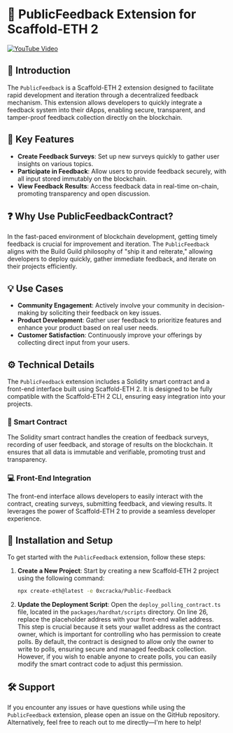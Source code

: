 # 📢 PublicFeedback Extension for Scaffold-ETH 2

[![YouTube Video](https://img.youtube.com/vi/O3uNjGznY9U/0.jpg)](https://www.youtube.com/watch?v=O3uNjGznY9U)


## 📝 Introduction

The `PublicFeedback` is a Scaffold-ETH 2 extension designed to facilitate rapid development and iteration through a decentralized feedback mechanism. This extension allows developers to quickly integrate a feedback system into their dApps, enabling secure, transparent, and tamper-proof feedback collection directly on the blockchain.

## 🔑 Key Features

- **Create Feedback Surveys**: Set up new surveys quickly to gather user insights on various topics.
- **Participate in Feedback**: Allow users to provide feedback securely, with all input stored immutably on the blockchain.
- **View Feedback Results**: Access feedback data in real-time on-chain, promoting transparency and open discussion.

## ❓ Why Use PublicFeedbackContract?

In the fast-paced environment of blockchain development, getting timely feedback is crucial for improvement and iteration. The `PublicFeedback` aligns with the Build Guild philosophy of "ship it and reiterate," allowing developers to deploy quickly, gather immediate feedback, and iterate on their projects efficiently.

## 💡 Use Cases

- **Community Engagement**: Actively involve your community in decision-making by soliciting their feedback on key issues.
- **Product Development**: Gather user feedback to prioritize features and enhance your product based on real user needs.
- **Customer Satisfaction**: Continuously improve your offerings by collecting direct input from your users.

## ⚙️ Technical Details

The `PublicFeedback` extension includes a Solidity smart contract and a front-end interface built using Scaffold-ETH 2. It is designed to be fully compatible with the Scaffold-ETH 2 CLI, ensuring easy integration into your projects.

### 🔐 Smart Contract

The Solidity smart contract handles the creation of feedback surveys, recording of user feedback, and storage of results on the blockchain. It ensures that all data is immutable and verifiable, promoting trust and transparency.

### 💻 Front-End Integration

The front-end interface allows developers to easily interact with the contract, creating surveys, submitting feedback, and viewing results. It leverages the power of Scaffold-ETH 2 to provide a seamless developer experience.

## 🚀 Installation and Setup

To get started with the `PublicFeedback` extension, follow these steps:

1. **Create a New Project**: Start by creating a new Scaffold-ETH 2 project using the following command:

    ```bash
    npx create-eth@latest -e 0xcracka/Public-Feedback
    ```

2. **Update the Deployment Script**: Open the `deploy_polling_contract.ts` file, located in the `packages/hardhat/scripts` directory. On line 26, replace the placeholder address with your front-end wallet address. This step is crucial because it sets your wallet address as the contract owner, which is important for controlling who has permission to create polls. By default, the contract is designed to allow only the owner to write to polls, ensuring secure and managed feedback collection. However, if you wish to enable anyone to create polls, you can easily modify the smart contract code to adjust this permission.

## 🛠️ Support

If you encounter any issues or have questions while using the `PublicFeedback` extension, please open an issue on the GitHub repository. Alternatively, feel free to reach out to me directly—I'm here to help!
